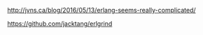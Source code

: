 http://jvns.ca/blog/2016/05/13/erlang-seems-really-complicated/

https://github.com/jacktang/erlgrind
